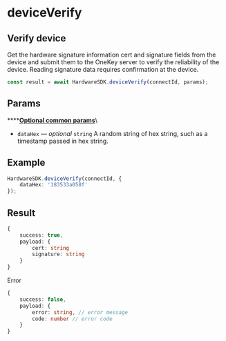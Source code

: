 # deviceVerify

## Verify device

Get the hardware signature information cert and signature fields from the device and submit them to the OneKey server to verify the reliability of the device. Reading signature data requires confirmation at the device.

```typescript
const result = await HardwareSDK.deviceVerify(connectId, params);
```

## Params

****[**Optional common params**](../common-params.md)\


* `dataHex` — _optional_ `string` A random string of hex string, such as a timestamp passed in hex string.

## Example

```typescript
HardwareSDK.deviceVerify(connectId, {
    dataHex: '183533a058f'
});
```

## Result

```typescript
{
    success: true,
    payload: {
        cert: string
        signature: string
    }
}
```

Error

```typescript
{
    success: false,
    payload: {
        error: string, // error message
        code: number // error code
    }
}
```
